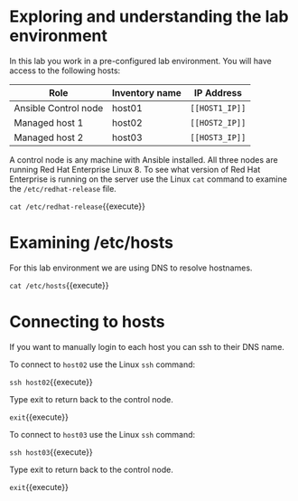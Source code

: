 # Exploring and understanding the lab environment

In this lab you work in a pre-configured lab environment. You will have access to the following hosts:

| Role                 | Inventory name | IP Address     |
| ---------------------| ---------------| ---------------|
| Ansible Control node | host01         | `[[HOST1_IP]]` |
| Managed host 1       | host02         | `[[HOST2_IP]]` |
| Managed host 2       | host03         | `[[HOST3_IP]]` |

A control node is any machine with Ansible installed. All three nodes are running Red Hat Enterprise Linux 8. To see what version of Red Hat Enterprise is running on the server use the Linux `cat` command to examine the `/etc/redhat-release` file.    

`cat /etc/redhat-release`{{execute}}

# Examining /etc/hosts

For this lab environment we are using DNS to resolve hostnames.

`cat /etc/hosts`{{execute}}


# Connecting to hosts

If you want to manually login to each host you can ssh to their DNS name.

To connect to `host02` use the Linux `ssh` command:

`ssh host02`{{execute}}

Type exit to return back to the control node.

`exit`{{execute}}

To connect to `host03` use the Linux `ssh` command:

`ssh host03`{{execute}}

Type exit to return back to the control node.

`exit`{{execute}}
